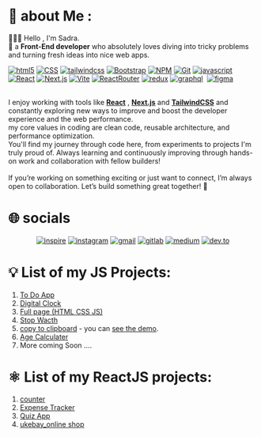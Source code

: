 # :mag_right: about Me : 
   🧠👨‍💻 Hello , I'm Sadra.<br/>
   🔎 a <b>Front-End developer</b> who absolutely loves diving into tricky problems and turning fresh ideas into nice web apps.

<a href='https://www.w3schools.com/html/' target="_blank"><img alt='html5' src='https://img.shields.io/badge/HTML5-100000?style=for-the-badge&logo=html5&logoColor=FFFFFF&labelColor=e34f26&color=e34f26'/></a>
<a href='https://www.w3schools.com/css/' target="_blank"><img alt='CSS' src='https://img.shields.io/badge/Css3-100000?style=for-the-badge&logo=CSS&logoColor=FFFFFF&labelColor=1572b6&color=1572b6'/></a>
<a href='https://tailwindcss.com/' target="_blank"><img alt='tailwindcss' src='https://img.shields.io/badge/tailwind Css-100000?style=for-the-badge&logo=tailwindcss&logoColor=20E1E1&labelColor=black&color=black'/></a>
<a href='https://getbootstrap.com/' target="_blank"><img alt='Bootstrap' src='https://img.shields.io/badge/Bootstrap-100000?style=for-the-badge&logo=Bootstrap&logoColor=FFFFFF&labelColor=563d7c&color=563d7c'/></a>
<a href='https://npmjs.com' target="_blank"><img alt='NPM' src='https://img.shields.io/badge/Npm-100000?style=for-the-badge&logo=NPM&logoColor=FFFFFF&labelColor=d43434&color=d43434'/></a>
<a href='https://git-scm.com' target="_blank"><img alt='Git' src='https://img.shields.io/badge/git-100000?style=for-the-badge&logo=Git&logoColor=FFFFFF&labelColor=eb482f&color=eb482f'/></a>
<a href='https://w3schools.com/javascript' target="_blank"><img alt='javascript' src='https://img.shields.io/badge/javascript-100000?style=for-the-badge&logo=javascript&logoColor=f8dd22&labelColor=33322f&color=33322f'/></a>
<a href='https://react.dev' target="_blank"><img alt='React' src='https://img.shields.io/badge/react-100000?style=for-the-badge&logo=React&logoColor=78a9b6&labelColor=20232a&color=20232a'/></a>
<a href='https://nextjs.org' target="_blank"><img alt='Next.js' src='https://img.shields.io/badge/next-100000?style=for-the-badge&logo=Next.js&logoColor=ffffff&labelColor=010000&color=010000'/></a>
<a href='https://vite.dev' target="_blank"><img alt='Vite' src='https://img.shields.io/badge/Vite-100000?style=for-the-badge&logo=Vite&logoColor=ffce5f&labelColor=b83cf6&color=b83cf6'/></a>
<a href='https://reactrouter.com' target="_blank"><img alt='ReactRouter' src='https://img.shields.io/badge/react_router-100000?style=for-the-badge&logo=ReactRouter&logoColor=ffffff&labelColor=cb4147&color=cb4147'/></a>
<a href='https://redux.js.org' target="_blank"><img alt='redux' src='https://img.shields.io/badge/redux-100000?style=for-the-badge&logo=redux&logoColor=ffffff&labelColor=573d87&color=573d87'/></a>
<a href='https://graphql.org' target="_blank"><img alt='graphql' src='https://img.shields.io/badge/graphql-100000?style=for-the-badge&logo=graphql&logoColor=ffffff&labelColor=e00296&color=e00296'/></a>
<a href='https://developer.mozilla.org/en-US/docs/Glossary/SEO' target="_blank"><img alt='' src='https://img.shields.io/badge/seo-100000?style=for-the-badge&logo=&logoColor=ffffff&labelColor=555555&color=555555'/></a>
<a href='https://figma.com' target="_blank"><img alt='figma' src='https://img.shields.io/badge/figma-100000?style=for-the-badge&logo=figma&logoColor=3DE48E&labelColor=000000&color=000000'/></a>

<br/>
   I enjoy working with tools like <ins><b>React</b></ins> , <ins><b>Next.js</b></ins> and <ins><b>TailwindCSS</b></ins> and constantly exploring new ways to improve and boost the developer experience and the web performance. <br/>
   my core values in coding are clean code, reusable architecture, and performance optimization. <br/>
   You'll find my journey through code here, from experiments to projects I'm truly proud of. Always learning and continuously improving through hands-on work and collaboration with fellow builders!
   
   <br/>
   <br/>
   If you’re working on something exciting or just want to connect, I’m always open to collaboration.  
Let’s build something great together! 🚀

    
# :globe_with_meridians: socials
<div align='center'>
   <a href='www.linkedin.com/in/sadranafe' target="_blank"><img alt='inspire' src='https://img.shields.io/badge/linkedin-100000?style=for-the-badge&logo=inspire&logoColor=FFFFFF&labelColor=0965c2&color=0965c2'/></a>
   <a href='https://www.instagram.com/_sadra.nafe_/?r=nametag' target="_blank"><img alt='instagram' src='https://img.shields.io/badge/instagram-100000?style=for-the-badge&logo=instagram&logoColor=FFFFFF&labelColor=e44061&color=e44061'/></a>
   <a href='mailto:sadranafe7@gmail.com' target="_blank"><img alt='gmail' src='https://img.shields.io/badge/gmail-100000?style=for-the-badge&logo=gmail&logoColor=FFFFFF&labelColor=360e65&color=360e65'/></a>
   <a href='https://gitlab.com/sadranafe' target="_blank"><img alt='gitlab' src='https://img.shields.io/badge/gitlab-100000?style=for-the-badge&logo=gitlab&logoColor=FFFFFF&labelColor=d14733&color=d14733'/></a>
   <a href='https://medium.com/@sadranafe' target="_blank"><img alt='medium' src='https://img.shields.io/badge/medium-100000?style=for-the-badge&logo=medium&logoColor=FFFFFF&labelColor=08110d&color=08110d'/></a>
   <a href='https://dev.to/sadranafe' target="_blank"><img alt='dev.to' src='https://img.shields.io/badge/dev.to-100000?style=for-the-badge&logo=dev.to&logoColor=FFFFFF&labelColor=32312d&color=32312d'/></a>
</div>

# 	:bulb: List of my JS Projects: 
1) [To Do App](https://github.com/sadranafe/projects/tree/main/toDoApp)
2) [Digital Clock](https://github.com/sadranafe/projects/tree/main/digitalClock)
3) [Full page (HTML CSS JS)](https://github.com/sadranafe/projects/tree/main/full%20Page)
4) [Stop Wacth](https://github.com/sadranafe/projects/tree/main/stopWatch)
5) [copy to clipboard](https://github.com/sadranafe/projects/tree/main/clipboard) - you can [see the demo](https://flatuicolors.com/palette/defo).
6) [Age Calculater](https://github.com/sadranafe/projects/tree/main/ageCalculator)
7) More coming Soon ....


# ⚛️ List of my ReactJS projects:
1) [counter](https://github.com/sadranafe/couter_react)
2) [Expense Tracker](https://github.com/sadranafe/expense-tracker)
3) [Quiz App](https://github.com/sadranafe/Quiz-app)
4) [ukebay_online shop](https://github.com/sadranafe/ukebay/tree/main)


<!---
sadranafe/sadranafe is a ✨ special ✨ repository because its `README.md` (this file) appears on your GitHub profile.
You can click the Preview link to take a look at your changes.
--->
